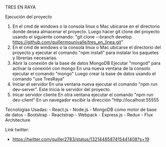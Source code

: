 TRES EN RAYA


Ejecución del proyecto

1. En el cmd de windows o la consola linux o Mac ubicarse en el directorio donde desea almacenar el proyecto. Luego hacer git clone del proyecto usando el        siguiente comando: "git clone --branch develop https://github.com/guillermounivalle/tres_en_linea.git"
2. En el cmd de windows o la consola linux o Mac ubicarse el directorio del proyecto
   y ejecutar el comando "npm install"  para instalar los paquetes y librerias necesarias.
3. Abrir la conexión de la base de datos MongoDB
   Ejecutar "mongod" para activar la conexión con mongo
   En una nueva ventana de la consolo ejecutar el comando "mongo"
   Luego crear la base de datos usando el comando "use TresRaya"
4. Iniciar el servidor
   En una ventana nueva ejecutar el comando "npm run dev-server". Este Inicia le servidor del proyecto.
5. Inicar servidor cliente
   En otra ventana ejecutar el comando "npm run dev-client"
   En un navegador escibir la dirección "http://localhost:55555



Tecnologías Usadas:
    - React.js
    - Node.js
    - MongoDB como motor de base de datos
    - Bootstrap
    - Reactstrap
    - Webpack
    - Express.js
    - Redux
    - Flux Architecture

Link twitter:

- https://twitter.com/guiller2783/status/1321448587415441408?s=19
